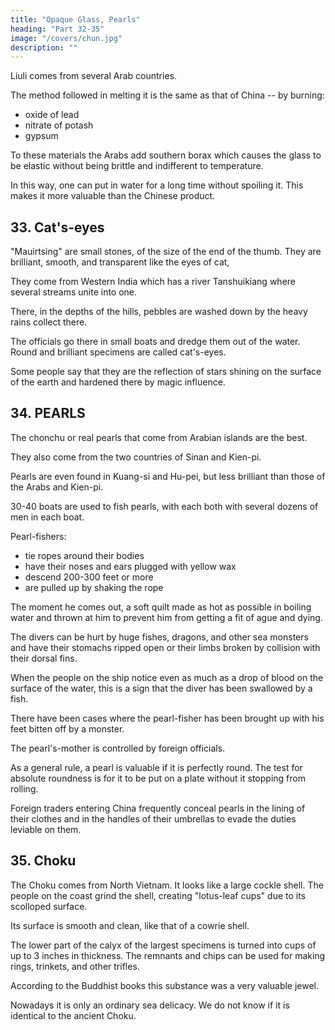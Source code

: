 ```yaml
---
title: "Opaque Glass, Pearls"
heading: "Part 32-35"
image: "/covers/chun.jpg"
description: ""
---
```



Liuli comes from several Arab countries. 

The method followed in melting it is the same as that of China -- by burning:
- oxide of lead
- nitrate of potash
- gypsum

To these materials the Arabs add southern borax which causes the glass to be elastic without being brittle and indifferent to temperature. 

In this way, one can put in water for a long time without spoiling it. This makes it more valuable than the Chinese product.


<!-- Note.
^ J^)
Liu-li, or as it was first written, pi-liu
early transcription of the Sanskrit word vaidurya,' orjhe
lazuli or rock-crystal. It occurs in the Shuo-won
(=^
Ts len-Han-shu,
15
{^
where
96A,ii,
mous eighteenth century
^ j^
s^2/|^i
(^ W
it is
anipi-liu-K
(^
^
said to be a product of Ki-pin (Cabul).
editor of the
Shuo-w6n says
*fe
M),
a very
is
whicl^robably meant lapis-
published A. D. 100), and also in the
I'ali veluriija,
in his
Tuan
Yu-ts'ai, the fa-
Shuo-won kie-tzi-chu (19'
"^
^
J^^), <,the three characters (pi, liu, li) form a Hu ((^Western AsianfvTordijus^s
(J-^ ij- 3^) form an I (^Eastern Asian Barbarian) word .... Indian books
s. v.,
Chinese Buddhist Classics) speak oifeUiu-U [Jjf^
Jp| J^), the sound /e? approii-
mating that oipi .... Present day commentators of the Han-shu have omitted the character
j)i,
20 students wrongly holding th« character pi by itself and Uu-li to designate two separate and
district things ....»
See also Hirth, China and
Eoman
Orient, 230.
The Arab-Persian lullur,the Greek Pi^puXJ-o;, Latin leryllos, our bery], are traced likewise
to the word vaidurya. Yule and Burnell, Glossary, 67.
While originally designating a precious stone it appears likely that, from the first, the
25 word liu-li was applied to coloured glass which was imported from India, Egypt or Phoenicia. It
occurs, with the sense of a precious stone, in Hou-Han-shu, 116,19", and as a native product of
the present Yflnnan
being there mentioned with rock-crystal, amber, etc.
the Ai-lan country
Pliny, Nat.
—
—
XXXVI,
66 says that no glass was to be compared with that made in
India, and its superiority was due to the fact that it was made from broken crystals; but we find
30 that the liu-U from the. Eoman Orient, that is to say Egypt as well as Syria, was most prized
Hist.,
26,
in China; even in the twelfth century the liu-U
The Wei-lio, speaking
was found in
The manufacture of
Roman
was introduced
liu-U
century A. D. In the reign of Shi-tsu of the
present Ta-t'ung-fu in northern Shan-si),
in
city.
The
They dug
about were
this liu-li
filled
was
in
surpass
all others.
that,
it
blue, purple,
into
Wei
China
in the latter part of the fourth
there came to the capital (which was the
the land of the Ta-yiie-chi {~hc
to fuse certain
minerals together and to
brilliant
^
.pf
make
the hills and got together what they required and fused
was more
finished product
so dazzlingly radiant
to
states that glass often colours
Orient, 73.
men from
Northern India, who said they knew bow
of any colour.
40
220—264,
These colours were carnation, white, black, green, yellow,
Ta-ts'in.
azure, red and red-brown. Hirth, China and
35
from Baghdad was held
of the period between A. D.
it
liu-li
in the
and beautiful than that which came from the West,
when they took
it
to the Palace, all the people standing there-
with fear, thinking there was something supernatural about the radiance. After
became cheap
Yen Shi-ku
(^®
in
China and no one prized
^ffi
~^ ^
it
particularly. See
Wei-shu, 102,i5— le.
seventh century commentator of the Han-shu), referring to the
45 mention of liu-li in Ts'ien-Han-shu says that it was the custom in his time (in China), when maiing
what was called liu-li,to use all (the ten kinds of coloured ?(«-?» known in the West?) and to melt
15*228
OPAQUE GLASS.
them down
(J!JB
(lit.,
to a liquid state
^
JM
^)'
hollow l^)j and
^
(•^
''^'^^
^''"'^*
brittle,
l^^
^
— CAT'S-ETKS,
11,32-33
y4-), to which certain chemicals were added
was, however, filled with air-holes
^^^^^ manufactured)
not the clear, true, genuine thing. Ts'i6n-Han-shu, 96A,n».
At an early date, but much later than that when the word liu-U first appeared, we find
another word in Chinese literature used to designate the ordinary, transparent glass. This word
po-U
^), appears to have been copied
J^ or J^^), and sometimes jpi-po-U
on the word liu-U a.n6.pi-Uu-li. So far as we can find out, the earliest record of the word is in the
(^
(^
5
^
^^)> '"^^'^^ dates from the fifth century A. D. It is there
explained as meaning «a precious stones (3£)- It seems possible that the word was coined in
the fifth century after the manufacture of glass had been introduced into China, and it had 10
(^
dictionary called Yfl-pien
become necessary
common
differentiate this
to
more valuable coloured and cut
word sphatika, one of the seven precious
meamnjt rock-crystal. In Chinese Buddhist works
(Si-yu-ki, 8,25'', et
(J^^ 5j[ ^p), but Hiian-tsang
glass from the
kinds. It transcribes, in a contracted form, the Sanskrit
substances (sapta ratna), and
originally
fpfttrW/ca is usually transcribed y'o-cfei-ftm
230ssim) uses the contracted
Chang
"'^^®
•^ nE)
rors
from
(3M s^
Ytl6
sea-going junks
'''S
of pi-po-K
(^
throughout their mass
^^
(^
iJ0-c/i4
J3^).
^
seventh century A. D.) says in his Liang-ssi-kung-ki
^ 3^ ^)
(pb ^K fe
of Fu-nan that
and weigh forty
In A. D. 643
as a present to the
(^^
sell
|7^
mir-
which are clear and transparent on the surface and
'jM). Objects of all kinds
reflected to the sight without one's seeing the mirror
in diameter
come from Western India
itself.
placed before
These plates are a
foot
them are
and a half 20
catties.» T'u-shu-tsi-ch'6ng, 32,227, Ki-shi, 4.
we read (T'ang-shu, 221B,i3») of a king of Fu-lin sending red (^) po-U
Emperor of China. As late as 742, the same work (221^,7'") chronicles the
fact that a prince of Tokharestan sent «red pi-po-lia
(^J|
^ ^ 3^^
"^*"' glS'Sss or
«red
25
transparent glasss) as a present to Court.
Ch6u K'ii-f ei and our author both speak of the superior quality of the coloured and opaque
glass
ware
(liu-li)
made
in the countries of Islam,
which was «cut
into patterns)) or ctengravedi)
(^S
-?£)> ^^^ annealed (4^)- Baghdad led in this industry, but Asia Minor, Ki-tz'i-ni (it
included probably Cabul, the Ki-pin of the Han period, whence liu-li was first brought to China),
it to China which were greatly prized.
30
mentioned by Chau as a product of Ceylon and of the Coromandel
and other places sent specimens of
Transparent glass (po-U)
coast. It
is
was perhaps from the former country that the Fu-nan
the big glass mirrors they brought to China, for
it
was extensively used there
it
traders, mentioned previously, got
appears, from what our author states, that
for decorative purposes,
and was probably made
in sheets, or lenses,
as he speaks of glass screens which surrounded the throne of the king of Ceylon.
35
Glass beads of sundry colours and glass bottles (presumably very small ones for carrying
perfumes
.or
for
articles in the
such like purposes),
both
of opaque glass, were used as regular trade
Arab traders of the period and the natives of
dealings between the Chinese and
Borneo and the Philippine
Edrisi is
China; he says (I,
islands.
See supra, pp. 156, 162.
Arab writer we know of who mentions the manufacture
that at Djankon (Khanfu, Hang-ch6u) nthey worked in Chinese
the only of glass in 40
100) glass.))
-->


## 33. Cat's-eyes

"Mauirtsing" are small stones, of the size of the end of the thumb.  They are brilliant, smooth, and transparent like the eyes of cat,
<!--  for 
which reason they are called «cat's-eyes».  -->

They come from Western India which has a river Tanshuikiang where several streams unite into one. 

There, in the depths of the hills, pebbles are washed down by the heavy rains collect there.

The officials go there in small boats and dredge them out of the water. Round and brilliant specimens are called cat's-eyes. 

Some people say that they are the reflection of stars shining on the surface of the earth and hardened there by magic influence.

<!-- Note.
one of the jewels of which the Singhalese are especially proud, from a
only found in their island; but in this I apprehend they are misinformed, as
((The cat's-eye
10 belief that
is
it
is
specimens of equal merit have been brought from Quilon and Cochin on the southern coast of
Hindustana.
Tennent,
In the
in Ceylon.
first
Ceylon,
part of his
The present
I,
work
37.
(supra, p. 73) our author says that cat's eyes
article is substantially a repetition of
what he has
were
also found
said in his chapter on
15 Nan-p'i (Malabar), supra, pp. 88, 90, n. 7. It would appear from the passage of the P'ing-chou-
k'o-t'an there quoted that in the eleventh century the use of this jewel in China was confined
Moslim traders of Canton.
Linschoten, Voyage to the East Indies (Hakl. Soc. edit.) II, 141 says that cat's-eyes
the Indians esteeme much of
come from Cambaia, obut the best out of Seylon and Pegu
20 them, specially the Chinos, and thether they are caryed, better esteemed, and sold there then
to the
any other stones. -->


## 34. PEARLS

The chonchu or real pearls that come from Arabian islands are the best. 

They also come from the two countries of Sinan and Kien-pi. 

Pearls are even found in Kuang-si and Hu-pei, but less brilliant than those of the Arabs and Kien-pi. 

30-40 boats are used to fish pearls, with each both with several dozens of men in each boat. 

Pearl-fishers:
- tie ropes around their bodies
- have their noses and ears plugged with yellow wax
- descend 200-300 feet or more
- are pulled up by shaking the rope

The moment he comes out, a soft quilt made as hot as possible in boiling water and thrown at him to prevent him from getting a fit of ague and dying.

The divers can be hurt by huge fishes, dragons, and other sea monsters and have their stomachs ripped open or their limbs broken by collision with their dorsal fins.

When the people on the ship notice even as much as a drop of blood on the surface of the water, this is a sign that the diver has been swallowed by a fish. 

There have been cases where the pearl-fisher has been brought up with his feet bitten off by a monster. 

The pearl's-mother is controlled by foreign officials. 

<!-- a register in which the finds of shells
are entered under the names of the fishermen, in the order in which they
occur.
are then placed in a pit. After rather more than a
shells
when the
the shell will be found to have decayed,
pearls
month
may be removed,
cleaned, and divided between (the government and) the pearl-fishers. -->

As a general rule, a pearl is valuable if it is perfectly round. The test for absolute roundness is for it to be put on a plate without it stopping from rolling. 

Foreign traders entering China frequently conceal pearls in the lining of their clothes and in the handles of their umbrellas to evade the duties leviable on them.


<!-- Notes.
1)
The substance
rally 'real pearl',
of this article
is
taken from Ling-wai-tai-ta,
7,6.
The word chon-chu,
lite-
possibly connected with Turkish janehii. In the Old Turkish inscriptions
is
we
h&ye jdncliu-iigiiz as the equivalent of Chinese chon-chu-ho aPearl rivers. Hirth, Nachworte zur
Inschrift des Tonjukuk (in Radloff's, Alttflrk. Inschrift. d. Mongolei, 2. Folge, p. 80). Jimii and 20
inzii, «a pearla occur in A. Vanibery's, Etymolog. Worterb., 33. Conf. also Russian shemchug,
the standard word for «pearl».
The term Kuaag-si
referred to as covering a district containing
pearl fisheries probably stands for Kuang-nan-si-lu, the official designation under the Sung
dynasty of the Western
Kuang
province, of which Lien-ch6u-fu with its celebrated fisheries on
sea south of Pakhoi was then a dependency. «Kaang-si» as an official 25
certain islands of the
designation of that province,
it
appears, dates from the Yiian period.
The pearl
fisheries along
the coast of Li^n-ch6u-fu did not yield sufficient profit to justify their being continued after the
They have become famous in literature by the story of a disinterested magis-
Lien-chou-fn, who in the second century A. D. distinguished himself by the
sixteenth century.
trate of Ho-p'u,
e.
i.
its pearl fisheries. See F. W. Mayers, in Notes and Queries 30
and Stewart-Lockhart, Manual of Chinese Quotations, 284.
just administration of his offic ewith
on China and Japan,
I, 1,
Si-nan, in Cantonese Si-lan,
is
Ceylon. See supra, p. 74, n. 2. Kien-pi
coast of Sumatra, see supra, p. 71. Our author elsewhere says that pearls
(Coromandel), the
Oman
pearls are mentioned
coast, the island of Kish, the Philippines,
among the products
is
Kampar on the
east
came from the Chola country
and Java. In Wei-shu,
-
102,18'',
of Southern India, and are there called mo-ni-elm 35
(®
j/^ ^fe)' '"'"i-V-^ being the Sanskrit word for «pearl». Edrisi, I, 375 et seq., says there
were about BOO famous places in the Persian gulf where pearls were fished for. The fishermen
lived on the island of Awal, the capital of which
2) Ling-wai-tai-ta,
loc. cit.,
he was called «fish-tiger-dragon-fly»
Chu-mu,
was
The fishing was principally
du Commerce, II, 648.
remarks that the shark was so fierce and redoutable that 40
carried on in August and September. See also
(
^
Heyd,
1^
called Bahrein.
Hist,
!fe5£)'
the pearl bearing oyster, the oyster in which a
pearl has grown, a pearl producing shell. It stands for chu-mu
literally ((pearl's
(^j^
pasture-ground)), which appears to be the correct expression. Chong-lei-pbn-ts'au, 20,io, and Pien-
3)
literally
'pearl's-mother',
is
^)
tzi-lei-pien, 77,7. ((Mother of pearl)) Is yun-mu-Tc'o
(^
-f^
^),
at least at the present day. -->

## 35. Choku 

The Choku comes from North Vietnam. It looks like a large cockle shell. The people on the coast grind the shell, creating "lotus-leaf cups" due to its scolloped surface. 

Its surface is smooth and clean, like that of a cowrie shell. 

The lower part of the calyx of the largest specimens is turned into cups of up to 3 inches in thickness. The remnants and chips can be used for making rings, trinkets, and other trifles.

According to the Buddhist books this substance was a very valuable jewel. 

Nowadays it is only an ordinary sea delicacy. We do not know if it is identical to the ancient Choku.


<!-- Note.
Ku-kin-chu (fourth century, A. D.) says (5*)= «The Emperor Wu-ti of the Wei made
bridles of ma-nau (cornelian) and wine bowls of ch'o-h'u.ii At that time the term ch'o-h'H, was
applied to a cornelian or violet coloured gem,
which sense it is used by early Chinese
Buddhist writers as the equivalent of Sanskrit mMsara</afoa, which Childers, Pali Dictionary,
241, says was a sort of cat's-eye; but Monier Williams, Sansk. Engl. Diet., says it was a kind
20 of coral. See also Eitel, Handbook of Chinese Buddhism, 102.
The word ch'o-lc'ii is probably not Chinese. There is an Uiguric word tscheku meaning «a
large spiral shell, prized as a jewel» Klaproth, Sprache und Schrift der Uiguren, 22. Radloff,
Worterbuch d. Turk-Dialecte, III, 2036, gives coko «the button worn on Chinese officials' hats», and
cokoliA, ((Chinese officials)). These words may have been borrowed from the Chinese. Huan-tsang
25 (Si-yu-ki, Sjas') writes the word ^ra. .^^ and uses it in the sense of musaragalva. The Wel-shu,
15
m
mentions ch'o-k'u, along with amber and cornelian, as a product of Po-ssi (Persia).
102,12*,
would seem that
it
was only
present signification. Confirmation of this seems to
of the
SO
kingdom of P'o-li
Zo (jfcB
:^
or
(in
It
word came to have its
be given by Liang-shu, 54,i6*, where we read
in the eighth century, or even later, that this
the
Malay Peninsula) presenting
((Conch cups))), probably the
as tribute to the
same as the
lien-yen-pe'i
Emperor cups
mentioned by
of
Ch6u
does not, it is believed, occur in Liang-shu, lo is used instead.
are mentioned by T'ang-shu (221B,is) as products of Fu-lin.
In the Sung period this name was applied to a very large sea shell. Ling-wai-tai-ta, 7,8* says
K'u-fei.
The word
((Big shells
and
ch'o-Jc'u
ch'o-Tc'ua
called eh'6-h'u, which was like
Ocean there was a kind of cockle shell
a big bivalve shell with scolloped surface). It was from one to three feet and
over across and increasing in value with the size. Cups and vases were made out of them. In
another passage of the same work (6,3) it is said that the cups like a lotus-leaf and which were
(^)
that in the Southern
35 a big han
(i^
broad and shallow, were called lim-ym-pei
(J^ j§^ :^
«billowing-waves
cup))).
commerce was procured from many large shells
the Indian Archipelago, some nacreous, others
and
Philippines,
40 found in the waters of the
white. In Sumatra there is a very large one called keemo; it is perfectly white and is worked up
like ivory by the natives. Mars den. Hist, of Sumatra, 9.
K'o-yii, here rendered Hcowrie shell», was also at one time, according to some authorities,
It
seems likely that the
ch'6-lc'u
a smooth, pure white, cornelian-like stone.
of232
II,3B
IVOKT
 -->